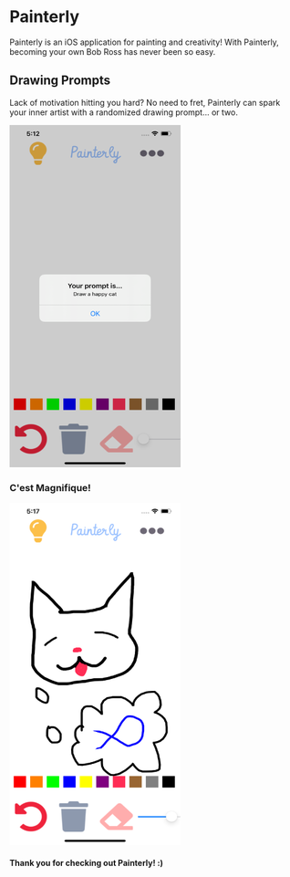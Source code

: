 # Painterly
Painterly is an iOS application for painting and creativity! With Painterly, becoming your own Bob Ross has never been so easy.

## Drawing Prompts
Lack of motivation hitting you hard? No need to fret, Painterly can spark your inner artist with a randomized drawing prompt... or two.


<img
src="images/Simulator Screen Shot - iPhone 11 Pro Max - 2020-07-02 at 17.12.49.png"
raw=true
width="300" 
height="600"
alt="pic"
style="margin-right: 10px;"
/>

### C'est Magnifique!
<img
src="images/Simulator Screen Shot - iPhone 11 Pro Max - 2020-07-02 at 17.17.44.png"
raw=true
width="300" 
height="600"
alt="pic"
style="margin-right: 10px;"
/>

#### Thank you for checking out Painterly! :)
